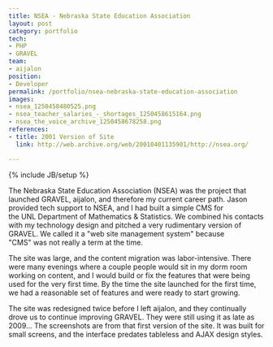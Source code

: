```yaml
---
title: NSEA - Nebraska State Education Association
layout: post
category: portfolio
tech:
- PHP
- GRAVEL
team:
- aijalon
position:
- Developer
permalink: /portfolio/nsea-nebraska-state-education-association
images:
- nsea_1250458480525.png
- nsea_teacher_salaries_-_shortages_1250458615164.png
- nsea_the_voice_archive_1250458678258.png
references:
- title: 2001 Version of Site
  link: http://web.archive.org/web/20010401135901/http://nsea.org/

---
```

{% include JB/setup %}
<div id="node-46" class="node node-portfolio node-promoted">
  <div class="content clearfix">
    <div class="field field-name-body field-type-text-with-summary field-label-hidden"><div class="field-items"><div class="field-item even"><p>The Nebraska State Education Association (NSEA) was the project that launched GRAVEL, aijalon, and therefore my current career path. Jason provided tech support to NSEA, and I had built a simple CMS for the UNL Department of Mathematics &amp; Statistics. We combined his contacts with my technology design and pitched a very rudimentary version of GRAVEL. We called it a "web site management system" because "CMS" was not really a term at the time.</p>
<p>The site was large, and the content migration was labor-intensive. There were many evenings where a couple people would sit in my dorm room working on content, and I would build or fix the features that were being used for the very first time. By the time the site launched for the first time, we had a reasonable set of features and were ready to start growing.</p>
<p>The site was redesigned twice before I left aijalon, and they continually drove us to continue improving GRAVEL. They were still using it as late as 2009... The screenshots are from that first version of the site. It was built for small screens, and the interface predates tableless and AJAX design styles.</p></div></div></div>  </div>
</div>
